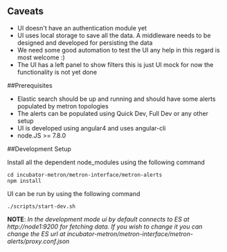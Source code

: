 ## Caveats
* UI doesn't have an authentication module yet
* UI uses local storage to save all the data.  A middleware needs to be designed and developed for persisting the data
* We need some good automation to test the UI any help in this regard is most welcome :)
* The UI has a left panel to show filters this is just UI mock for now the functionality is not yet done

##Prerequisites
* Elastic search should be up and running and should have some alerts populated by metron topologies
* The alerts can be populated using Quick Dev, Full Dev  or any other setup
* UI is developed using angular4 and uses angular-cli
* node.JS >= 7.8.0

##Development Setup

Install all the dependent node_modules using the following command
```
cd incubator-metron/metron-interface/metron-alerts
npm install
```
UI can be run by using the following command
```
./scripts/start-dev.sh
```
**NOTE**: *In the development mode ui by default connects to ES at http://node1:9200 for fetching data. If you wish to change it you can change the ES url at incubator-metron/metron-interface/metron-alerts/proxy.conf.json*